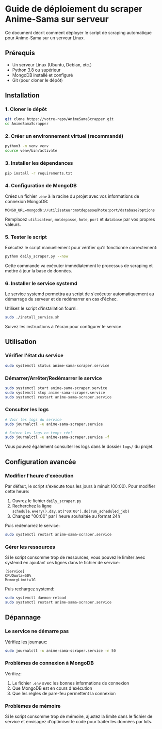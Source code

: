 # Guide de déploiement du scraper Anime-Sama sur serveur

Ce document décrit comment déployer le script de scraping automatique pour Anime-Sama sur un serveur Linux.

## Prérequis

- Un serveur Linux (Ubuntu, Debian, etc.)
- Python 3.8 ou supérieur
- MongoDB installé et configuré
- Git (pour cloner le dépôt)

## Installation

### 1. Cloner le dépôt

```bash
git clone https://votre-repo/AnimeSamaScrapper.git
cd AnimeSamaScrapper
```

### 2. Créer un environnement virtuel (recommandé)

```bash
python3 -m venv venv
source venv/bin/activate
```

### 3. Installer les dépendances

```bash
pip install -r requirements.txt
```

### 4. Configuration de MongoDB

Créez un fichier `.env` à la racine du projet avec vos informations de connexion MongoDB:

```
MONGO_URL=mongodb://utilisateur:motdepasse@hote:port/database?options
```

Remplacez `utilisateur`, `motdepasse`, `hote`, `port` et `database` par vos propres valeurs.

### 5. Tester le script

Exécutez le script manuellement pour vérifier qu'il fonctionne correctement:

```bash
python daily_scraper.py --now
```

Cette commande va exécuter immédiatement le processus de scraping et mettre à jour la base de données.

### 6. Installer le service systemd

Le service systemd permettra au script de s'exécuter automatiquement au démarrage du serveur et de redémarrer en cas d'échec.

Utilisez le script d'installation fourni:

```bash
sudo ./install_service.sh
```

Suivez les instructions à l'écran pour configurer le service.

## Utilisation

### Vérifier l'état du service

```bash
sudo systemctl status anime-sama-scraper.service
```

### Démarrer/Arrêter/Redémarrer le service

```bash
sudo systemctl start anime-sama-scraper.service
sudo systemctl stop anime-sama-scraper.service
sudo systemctl restart anime-sama-scraper.service
```

### Consulter les logs

```bash
# Voir les logs du service
sudo journalctl -u anime-sama-scraper.service

# Suivre les logs en temps réel
sudo journalctl -u anime-sama-scraper.service -f
```

Vous pouvez également consulter les logs dans le dossier `logs/` du projet.

## Configuration avancée

### Modifier l'heure d'exécution

Par défaut, le script s'exécute tous les jours à minuit (00:00). Pour modifier cette heure:

1. Ouvrez le fichier `daily_scraper.py`
2. Recherchez la ligne `schedule.every().day.at("00:00").do(run_scheduled_job)`
3. Changez "00:00" par l'heure souhaitée au format 24h

Puis redémarrez le service:

```bash
sudo systemctl restart anime-sama-scraper.service
```

### Gérer les ressources

Si le script consomme trop de ressources, vous pouvez le limiter avec systemd en ajoutant ces lignes dans le fichier de service:

```
[Service]
CPUQuota=50%
MemoryLimit=1G
```

Puis rechargez systemd:

```bash
sudo systemctl daemon-reload
sudo systemctl restart anime-sama-scraper.service
```

## Dépannage

### Le service ne démarre pas

Vérifiez les journaux:

```bash
sudo journalctl -u anime-sama-scraper.service -n 50
```

### Problèmes de connexion à MongoDB

Vérifiez:
1. Le fichier `.env` avec les bonnes informations de connexion
2. Que MongoDB est en cours d'exécution
3. Que les règles de pare-feu permettent la connexion

### Problèmes de mémoire

Si le script consomme trop de mémoire, ajustez la limite dans le fichier de service et envisagez d'optimiser le code pour traiter les données par lots.
